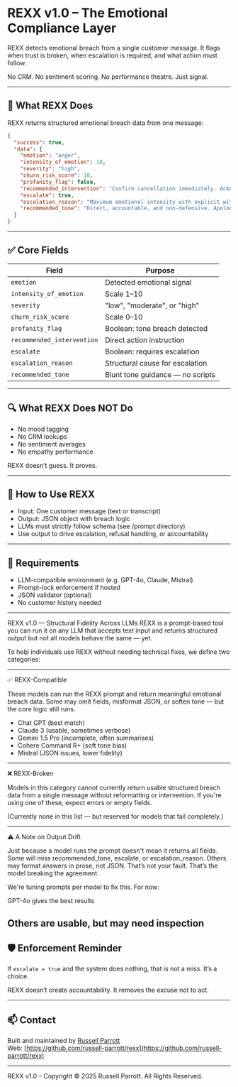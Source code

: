 # REXX v1.0 – The Emotional Compliance Layer

REXX detects emotional breach from a single customer message. It flags when trust is broken, when escalation is required, and what action must follow.

No CRM. No sentiment scoring. No performance theatre.
Just signal.

---

## 🚀 What REXX Does

REXX returns structured emotional breach data from one message:

```json
{
  "success": true,
  "data": {
    "emotion": "anger",
    "intensity_of_emotion": 10,
    "severity": "high",
    "churn_risk_score": 10,
    "profanity_flag": false,
    "recommended_intervention": "Confirm cancellation immediately. Acknowledge delay and absence of response. Do not request additional effort from the customer.",
    "escalate": true,
    "escalation_reason": "Maximum emotional intensity with explicit withdrawal and unacknowledged repeat contact",
    "recommended_tone": "Direct, accountable, and non-defensive. Apologise without excuse. Confirm resolution without delay."
  }
}
```

---

## ✅ Core Fields

| Field | Purpose |
|-------|---------|
| `emotion` | Detected emotional signal |
| `intensity_of_emotion` | Scale 1–10 |
| `severity` | "low", "moderate", or "high" |
| `churn_risk_score` | Scale 0–10 |
| `profanity_flag` | Boolean: tone breach detected |
| `recommended_intervention` | Direct action instruction |
| `escalate` | Boolean: requires escalation |
| `escalation_reason` | Structural cause for escalation |
| `recommended_tone` | Blunt tone guidance — no scripts |

---

## 🔍 What REXX Does NOT Do

- No mood tagging
- No CRM lookups
- No sentiment averages
- No empathy performance

REXX doesn’t guess. It proves.

---

## 🔧 How to Use REXX

- Input: One customer message (text or transcript)
- Output: JSON object with breach logic
- LLMs must strictly follow schema (see /prompt directory)
- Use output to drive escalation, refusal handling, or accountability

---

## 📌 Requirements

- LLM-compatible environment (e.g. GPT-4o, Claude, Mistral)
- Prompt-lock enforcement if hosted
- JSON validator (optional)
- No customer history needed

---
REXX v1.0 — Structural Fidelity Across LLMs
REXX is a prompt-based tool you can run it on any LLM that accepts text input and returns structured output but not all models behave the same — yet.

To help individuals use REXX without needing technical fixes, we define two categories:

---

✅ REXX-Compatible

These models can run the REXX prompt and return meaningful emotional breach data.  Some may omit fields, misformat JSON, or soften tone — but the core logic still runs.

- Chat GPT (best match)
- Claude 3 (usable, sometimes verbose)
- Gemini 1.5 Pro (incomplete, often summarises)
- Cohere Command R+ (soft tone bias)
- Mistral (JSON issues, lower fidelity)

---

❌ REXX-Broken

Models in this category cannot currently return usable structured breach data from a single message without reformatting or intervention.
If you're using one of these, expect errors or empty fields.

(Currently none in this list — but reserved for models that fail completely.)

---

⚠️ A Note on Output Drift

Just because a model runs the prompt doesn't mean it returns all fields.
Some will miss recommended_tone, escalate, or escalation_reason.
Others may format answers in prose, not JSON.
That’s not your fault. That’s the model breaking the agreement.

We're tuning prompts per model to fix this. For now:

GPT-4o gives the best results

Others are usable, but may need inspection
---

## 🛡️ Enforcement Reminder

If `escalate = true` and the system does nothing, that is not a miss. It’s a choice.

REXX doesn’t create accountability. It removes the excuse not to act.

---

## 📫 Contact

Built and maintained by [Russell Parrott](mailto:parrott.russell@gmail.com)  
Web: [https://github.com/russell-parrott/rexx](https://github.com/russell-parrott/rexx)

---

REXX v1.0 – Copyright © 2025 Russell Parrott. All Rights Reserved.

